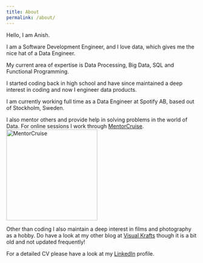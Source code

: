 ```yaml
---
title: About
permalink: /about/
---
```


Hello, I am Anish.

I am a Software Development Engineer, and I love data, which gives me the nice hat of a Data Engineer.

My current area of expertise is Data Processing, Big Data, SQL and Functional Programming.

I started coding back in high school and have since maintained a deep interest in coding and now I engineer data products.

I am currently working full time as a Data Engineer at Spotify AB, based out of Stockholm, Sweden.

I also mentor others and provide help in solving problems in the world of Data.
For online sessions I work through [MentorCruise](https://mentorcruise.com/mentor/anishchakraborty/).
<a href="https://mentorcruise.com/mentor/anishchakraborty/">
<img src="https://cdn.mentorcruise.com/img/banner/navy-sm.svg" width="240" alt="MentorCruise">
</a>

Other than coding I also maintain a deep interest in films and photography as a hobby. Do have a look at my other blog at [Visual Krafts](https://visualkrafts.wordpress.com/) though it is a bit old and not updated frequently!

For a detailed CV please have a look at my [LinkedIn](https://www.linkedin.com/in/anishchakraborty) profile.
